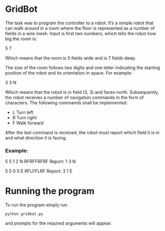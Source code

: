 
# GridBot

The task was to program the controller to a robot. It’s a simple robot that can
walk around in a room where the floor is represented as a number of fields in a
wire mesh. Input is first two numbers, which tells the robot how big the room is:

5 7

Which means that the room is 5 fields wide and is 7 fields deep.

The size of the room follows two digits and one letter indicating the starting
position of the robot and its orientation in space. For example:

3 3 N

Which means that the robot is in field (3, 3) and faces north. Subsequently, the
robot receives a number of navigation commands in the form of characters. The
following commands shall be implemented:

- L Turn left
- R Turn right
- F Walk forward

After the last command is received, the robot must report which field it is in
and what direction it is facing.

### Example:

5 5
1 2 N
RFRFFRFRF
Report: 1 3 N

5 5
0 0 E
RFLFFLRF
Report: 3 1 E

# Running the program

To run the program simply run
```
python gridbot.py
```
and prompts for the required arguments will appear.




